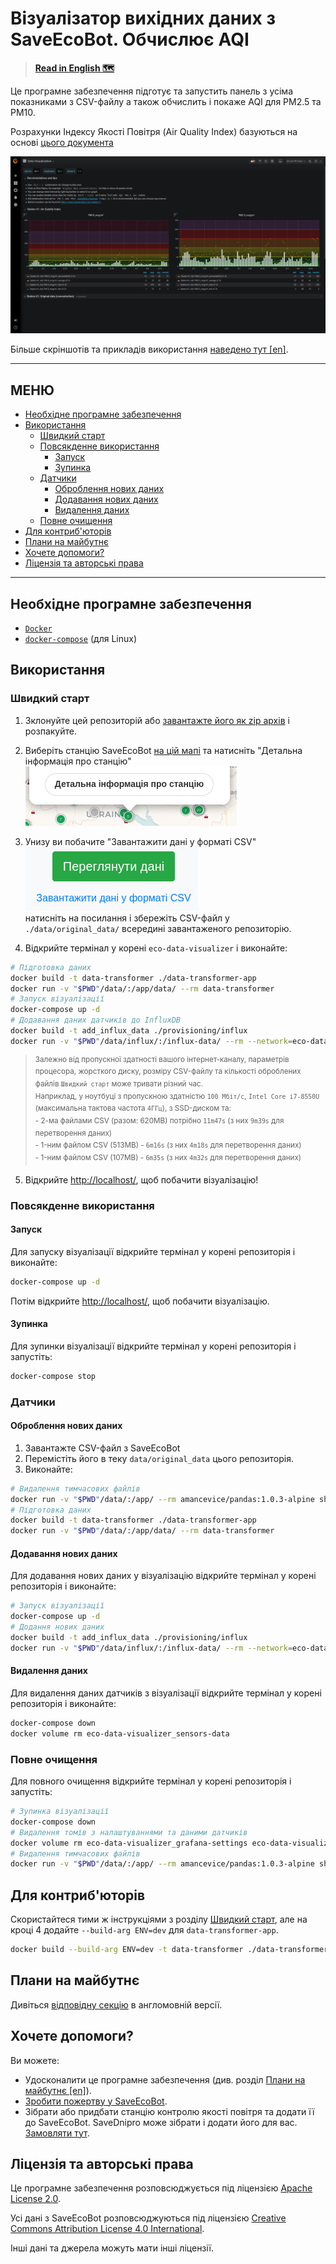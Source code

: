 <!-- # Data visualizer from SaveEcoBot. Calculate AQI -->
# Візуалізатор вихідних даних з SaveEcoBot. Обчислює AQI

>**[Read in English :world_map:](README.md)**

<!-- This software up and run nice dashboard with metrics from CSV file and calculate AQI for PM2.5 and PM10 -->
Це програмне забезпечення підготує та запустить панель з усіма показниками з CSV-файлу а також обчислить і покаже AQI для PM2.5 та PM10.

<!-- Air Quality Index calculations based on [this document](https://www.airnow.gov/sites/default/files/2018-05/aqi-technical-assistance-document-may2016.pdf) -->
Розрахунки Індексу Якості Повітря (Air Quality Index) базуються на основі [цього документа](https://www.airnow.gov/sites/default/files/2018-05/aqi-technical-assistance-document-may2016.pdf)

![Як це виглядає](docs/en/images/first-view.png)

<!-- More screenshots and usage examples [here](docs/en/screenshots.md). -->
Більше скріншотів та прикладів використання [наведено тут [en]](docs/en/screenshots.md).

---

## МЕНЮ <!-- omit in toc -->

* [Необхідне програмне забезпечення](#необхідне-програмне-забезпечення)
* [Використання](#використання)
  * [Швидкий старт](#швидкий-старт)
  * [Повсякденне використання](#повсякденне-використання)
    * [Запуск](#запуск)
    * [Зупинка](#зупинка)
  * [Датчики](#датчики)
    * [Оброблення нових даних](#оброблення-нових-даних)
    * [Додавання нових даних](#додавання-нових-даних)
    * [Видалення даних](#видалення-даних)
  * [Повне очищення](#повне-очищення)
* [Для контриб'юторів](#для-контрибюторів)
* [Плани на майбутнє](#плани-на-майбутнє)
* [Хочете допомоги?](#хочете-допомоги)
* [Ліцензія та авторські права](#ліцензія-та-авторські-права)

---

<!-- ## Required software -->
## Необхідне програмне забезпечення

* [`Docker`](https://docs.docker.com/get-docker/)
* [`docker-compose`](https://docs.docker.com/compose/install/) (для Linux)

<!-- ## Usage -->
## Використання

<!-- ### Quick start -->
### Швидкий старт

<!-- 1. Clone this repo or [download it as zip](https://github.com/MaxymVlasov/eco-data-visualizer/archive/master.zip) and unpack. -->
1. Зклонуйте цей репозиторій або [завантажте його як zip архів](https://github.com/MaxymVlasov/eco-data-visualizer/archive/master.zip) і розпакуйте.

<!-- 2. Choose SaveEcoBot station [on this map](https://www.saveecobot.com/en/maps) and click 'Details'   -->
2. Виберіть станцію SaveEcoBot [на цій мапі](https://www.saveecobot.com/uk/maps) та натисніть "Детальна інформація про станцію"  
![map-details.png](docs/uk/images/map-details.png)

<!-- 3. On bottom you'll see `Download raw data (CSV)`   -->
<!-- click on the link and save CSV-file to `./data/original_data/` inside downloaded repo. -->
3. Унизу ви побачите "Завантажити дані у форматі CSV"  
![download-csv.png](docs/uk/images/download-csv.png)  
натисніть на посилання і збережіть CSV-файл у `./data/original_data/` всередині завантаженого репозиторію.

<!-- 4. Open terminal in the root of `eco-data-visualizer` and run: -->
4. Відкрийте термінал у корені `eco-data-visualizer` і виконайте:

```bash
# Підготовка даних
docker build -t data-transformer ./data-transformer-app
docker run -v "$PWD"/data/:/app/data/ --rm data-transformer
# Запуск візуалізації
docker-compose up -d
# Додавання даних датчиків до InfluxDB
docker build -t add_influx_data ./provisioning/influx
docker run -v "$PWD"/data/influx/:/influx-data/ --rm --network=eco-data-visualizer_default add_influx_data
```

<!-- ><sup>Depending on your internet bandwidth, CPU, Storage I/O, CSV file size and number of processed files `First Init` may take different times.  
For example, in laptop with `100Mbit/s` bandwidth, `Intel Core i7-8550U` (max clock speed `4Ghz`), SSD disk and:</sup>  
<sup>  - 2 CSV files (together: 620MB) it takes `11m47s` (`9m39s` to transform data)</sup>  
<sup>  - 1 CSV file (513MB) - `6m16s` (`4m18s` to transform data)</sup>  
<sup>  - 1 CSV file (107MB) - `6m35s` (`4m32s` to transform data)</sup>
 -->
<!-- markdownlint-disable no-inline-html -->
><sup>Залежно від пропускної здатності вашого інтернет-каналу, параметрів процесора, жорсткого диску, розміру CSV-файлу та кількості оброблених файлів `Швидкий старт` може тривати різний час.  
Наприклад, у ноутбуці з пропускною здатністю `100 Мбіт/с`, `Intel Core i7-8550U` (максимальна тактова частота `4ГГц`), з SSD-диском та: </sup>  
<sup> - 2-ма файлами CSV (разом: 620MB) потрібно `11m47s` (з них `9m39s` для перетворення даних) </sup>  
<sup> - 1-ним файлом CSV (513MB) - `6m16s` (з них `4m18s` для перетворення даних) </sup>  
<sup> - 1-ним файлом CSV (107MB) - `6m35s` (з них `4m32s` для перетворення даних) </sup>
<!-- markdownlint-enable no-inline-html -->

<!-- 5. Open [http://localhost/](http://localhost/) for see visualizations! -->
5. Відкрийте [http://localhost/](http://localhost/), щоб побачити візуалізацію!

<!-- ### Daily usage -->
### Повсякденне використання

<!-- #### Start -->
#### Запуск

<!-- For start visualization open terminal in the root of repo and run: -->
Для запуску візуалізації відкрийте термінал у корені репозиторія і виконайте:

```bash
docker-compose up -d
```

<!-- Then open [http://localhost/](http://localhost/) for see visualizations. -->
Потім відкрийте [http://localhost/](http://localhost/), щоб побачити візуалізацію.

<!-- #### Stop -->
#### Зупинка

<!-- For stop visualization open terminal in the root of repo and run: -->
Для зупинки візуалізації відкрийте термінал у корені репозиторія і запустіть:

```bash
docker-compose stop
```

<!-- ### Sensors data -->
### Датчики

<!-- #### Process new data -->
#### Оброблення нових даних

<!-- 1. Download CSV file from SaveEcoBot station -->
<!-- 2. Move it to `data/original_data` folder in this repo. -->
1. Завантажте CSV-файл з SaveEcoBot
2. Перемістіть його в теку `data/original_data` цього репозиторія.
3. Виконайте:

```bash
# Видалення тимчасових файлів
docker run -v "$PWD"/data/:/app/ --rm amancevice/pandas:1.0.3-alpine sh -c "rm -f /app/csv/*.csv /app/influx/*.influx"
# Підготовка даних
docker build -t data-transformer ./data-transformer-app
docker run -v "$PWD"/data/:/app/data/ --rm data-transformer
```

<!-- #### Add new data -->
#### Додавання нових даних

<!-- For add new data open terminal in the root of repo and run: -->
Для додавання нових даних у візуалізацію відкрийте термінал у корені репозиторія і виконайте:

```bash
# Запуск візуалізації
docker-compose up -d
# Додання нових даних
docker build -t add_influx_data ./provisioning/influx
docker run -v "$PWD"/data/influx/:/influx-data/ --rm --network=eco-data-visualizer_default add_influx_data
```

<!-- #### Remove data -->
#### Видалення даних

<!-- For remove sensors data open terminal in the root of repo and run: -->
Для видалення даних датчиків з візуалізації відкрийте термінал у корені репозиторія і виконайте:


```bash
docker-compose down
docker volume rm eco-data-visualizer_sensors-data
```

<!-- ### Cleanup -->
### Повне очищення

<!-- For cleanup open terminal in the root of repo and run: -->
Для повного очищення відкрийте термінал у корені репозиторія і запустіть:

```bash
# Зупинка візуалізації
docker-compose down
# Видалення томів з налаштуваннями та даними датчиків
docker volume rm eco-data-visualizer_grafana-settings eco-data-visualizer_sensors-data
# Видалення тимчасових файлів
docker run -v "$PWD"/data/:/app/ --rm amancevice/pandas:1.0.3-alpine sh -c "rm -f /app/csv/*.csv /app/influx/*.influx"
```

<!-- ## For contributors -->
## Для контриб'юторів

<!-- Use same instructions from [Quick start](#quick-start) section but in step 4 add `--build-arg ENV=dev` for `data-transformer-app` -->
Скористайтеся тими ж інструкціями з розділу [Швидкий старт](#швидкий-старт), але на кроці 4 додайте `--build-arg ENV=dev` для `data-transformer-app`.

```bash
docker build --build-arg ENV=dev -t data-transformer ./data-transformer-app
```

<!-- ## Future plans -->
## Плани на майбутнє

Дивіться [відповідну секцію](README.md#future-plans) в англомовній версії.

<!-- markdownlint-disable no-trailing-punctuation -->
<!-- ## Want help? -->
## Хочете допомоги?
<!-- markdownlint-enable no-trailing-punctuation -->

<!-- You can:
* Improve this software (see [Future plans](#future-plans-) section)
* [Donate to SaveEcoBot](https://www.saveecobot.com/en/donate)
* Assemble or buy Air quality monitoring station and connect it to SaveEcoBot. SaveDnipro can assemble and connect it for you. [Buy here](https://www.savednipro.org/product/stanciya-monitoringu-yakosti-povitrya/) -->

Ви можете:

* Удосконалити це програмне забезпечення (див. розділ [Плани на майбутнє [en]](README.md#future-plans)).
* [Зробити пожертву у SaveEcoBot](https://www.saveecobot.com/uk/donate).
* Зібрати або придбати станцію контролю якості повітря та додати її до SaveEcoBot. SaveDnipro може зібрати і додати його для вас. [Замовляти тут](https://www.savednipro.org/product/stanciya-monitoringu-yakosti-povitrya/).

<!-- ## License and Copyrights -->
## Ліцензія та авторські права

<!-- This software licensed by [Apache License 2.0](LICENSE) -->
Це програмне забезпечення розповсюджується під ліцензією [Apache License 2.0](LICENSE).

<!-- All data from SaveEcoBot licensed by [Creative Commons Attribution License 4.0 International](https://creativecommons.org/licenses/by/4.0/legalcode) -->
Усі дані з SaveEcoBot розповсюджуються під ліцензією [Creative Commons Attribution License 4.0 International](https://creativecommons.org/licenses/by/4.0/legalcode).

<!-- Other data and sources can be licensed in different way. -->
Інші дані та джерела можуть мати інші ліцензії.
